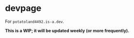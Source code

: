 # devpage

For `potatoland4492.is-a.dev`.

**This is a WIP; it will be updated weekly (or more frequently).**

